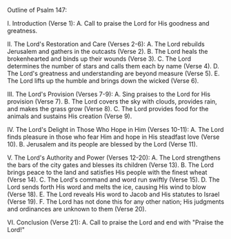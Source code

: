 Outline of Psalm 147:

I. Introduction (Verse 1):
    A. Call to praise the Lord for His goodness and greatness.

II. The Lord's Restoration and Care (Verses 2-6):
    A. The Lord rebuilds Jerusalem and gathers in the outcasts (Verse 2).
    B. The Lord heals the brokenhearted and binds up their wounds (Verse 3).
    C. The Lord determines the number of stars and calls them each by name (Verse 4).
    D. The Lord's greatness and understanding are beyond measure (Verse 5).
    E. The Lord lifts up the humble and brings down the wicked (Verse 6).

III. The Lord's Provision (Verses 7-9):
    A. Sing praises to the Lord for His provision (Verse 7).
    B. The Lord covers the sky with clouds, provides rain, and makes the grass grow (Verse 8).
    C. The Lord provides food for the animals and sustains His creation (Verse 9).

IV. The Lord's Delight in Those Who Hope in Him (Verses 10-11):
    A. The Lord finds pleasure in those who fear Him and hope in His steadfast love (Verse 10).
    B. Jerusalem and its people are blessed by the Lord (Verse 11).

V. The Lord's Authority and Power (Verses 12-20):
    A. The Lord strengthens the bars of the city gates and blesses its children (Verse 13).
    B. The Lord brings peace to the land and satisfies His people with the finest wheat (Verse 14).
    C. The Lord's command and word run swiftly (Verse 15).
    D. The Lord sends forth His word and melts the ice, causing His wind to blow (Verse 18).
    E. The Lord reveals His word to Jacob and His statutes to Israel (Verse 19).
    F. The Lord has not done this for any other nation; His judgments and ordinances are unknown to them (Verse 20).

VI. Conclusion (Verse 21):
    A. Call to praise the Lord and end with "Praise the Lord!"